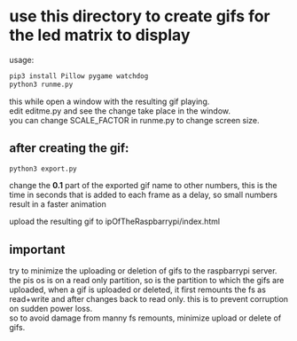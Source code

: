 # use this directory to create gifs for the led matrix to display

usage:
```bash
pip3 install Pillow pygame watchdog
python3 runme.py
```
this while open a window with the resulting gif playing.  
edit editme.py and see the change take place in the window.  
you can change SCALE_FACTOR in runme.py to change screen size.  

## after creating the gif:
```bash
python3 export.py
```

change the __0.1__ part of the exported gif name to other numbers, this is the time in seconds that is added to each frame as a delay, so small numbers result in a faster animation

upload the resulting gif to ipOfTheRaspbarrypi/index.html

## important
try to minimize the uploading or deletion of gifs to the raspbarrypi server.  
the pis os is on a read only partition, so is the partition to which the gifs are uploaded, when a gif is uploaded or deleted, it first remounts the fs as read+write and after changes back to read only. this is to prevent corruption on sudden power loss.  
so to avoid damage from manny fs remounts, minimize upload or delete of gifs.
